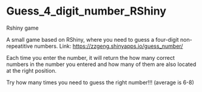 # Guess_4_digit_number_RShiny
Rshiny game

A small game based on RShiny, where you need to guess a four-digit non-repeatitive numbers. 
Link: https://zzgeng.shinyapps.io/guess_number/

Each time you enter the number, it will return the how many correct numbers in the number you entered and how many of them are also located at the right position. 

Try how many times you need to guess the right number!!! (average is 6-8)
